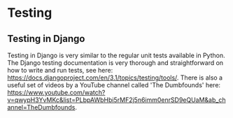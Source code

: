 # Testing

## Testing in Django

Testing in Django is very similar to the regular unit tests available in Python. The Django testing documentation is very thorough and straightforward on how to write and run tests, see here: <https://docs.djangoproject.com/en/3.1/topics/testing/tools/>. There is also a useful set of videos by a YouTube channel called 'The Dumbfounds' here: <https://www.youtube.com/watch?v=qwypH3YvMKc&list=PLbpAWbHbi5rMF2j5n6imm0enrSD9eQUaM&ab_channel=TheDumbfounds>.
